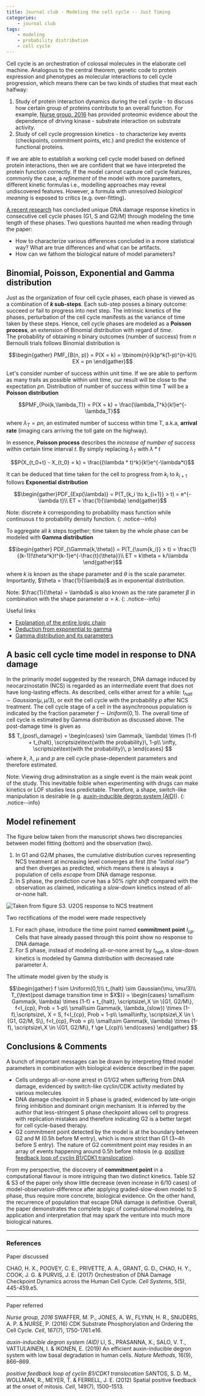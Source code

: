 ```yaml
---
title: Journal club - Modeling the cell cycle -- Just Timing
categories:
    - journal club
tags:
    - modeling
    - probability distribution
    - cell cycle
---
```


Cell cycle is an orchestration of colossal molecules in the elaborate cell machine. Analogous to the central theorem, genetic code to protein expression and phenotypes as molecular interactions to cell cycle progression, which means there can be two kinds of studies that meat each halfway:



1. Study of protein interaction dynamics during the cell cycle - to discuss how certain group of proteins contribute to an overall function. For example, <a href="https://dx.doi.org/10.1016/j.cell.2016.11.034">Nurse group, 2016</a> has provided proteomic evidence about the dependence of driving kinase - substrate interaction on substrate activity.
2. Study of cell cycle progression kinetics - to characterize key events (checkpoints, commitment points, etc.) and predict the existence of functional proteins.

If we are able to establish a working cell cycle model based on defined protein interactions, then we are confident that we have interpreted the protein function correctly. If the model cannot capture cell cycle features, commonly the case, a _refinement_ of the model with more parameters, different kinetic formulas i.e., modelling approaches may reveal undiscovered features. However, a formula with unresolved _biological meaning_ is exposed to critics (e.g. over-fitting).

[A recent research](https://doi.org/10.1016/j.cels.2017.09.015) has concluded unique DNA damage response kinetics in consecutive cell cycle phases (G1, S and G2/M) through modeling the time length of these phases. Two questions haunted me when reading through the paper:

- How to characterize various differences concluded in a more statistical way? What are true differences and what can be artifacts.
- How can we fathom the biological nature of model parameters?

## Binomial, Poisson, Exponential and Gamma distribution

Just as the organization of four cell cycle phases, each phase is viewed as a combination of **$k$ sub-steps**. Each sub-step posses a binary outcome: succeed or fail to progress into next step. The intrinsic kinetics of the phases, perturbation of the cell cycle manifests as the variance of time taken by these steps. Hence, cell cycle phases are modeled as a **Poisson process**, an extension of Binomial distribution with regard of _time_.
<br/>
The probability of obtaining $n$ binary outcomes (number of success) from $n$ Bernoulli trials follows Binomial distribution is

$$\begin{gather}
PMF_{B(n, p)} = P(X = k) = \tbinom{n}{k}p^k(1-p)^{n-k}\\ 
EX = pn
\end{gather}$$

Let's consider number of success within unit time. If we are able to perform as many trails as possible within unit time, our result will be close to the expectation $pn$. Distribution of number of success within time T will be a **Poisson distribution**

$$PMF_{Poi(k,\lambda_T)} = P(X = k) = \frac{\lambda_T^k}{k!}e^{-\lambda_T}$$

where $\lambda_T = pn$, an estimated number of success within time T, a.k.a, **arrival rate** (imaging cars arriving the toll gate on the highway).

In essence, **Poisson process** describes the _increase of number of success_ within certain time interval $t$. By simply replacing $\lambda_T$ with $\lambda * t$

$$P(X_{t_0+t} - X_{t_0} = k) = \frac{(\lambda * t)^k}{k!}e^{-\lambda*t}$$

It can be deduced that time taken for the cell to progress from $k_i$ to $k_{i+1}$ follows **Exponential distribution**

$$\begin{gather}PDF_{Exp(\lambda)} = P(T_{k_i \to k_{i+1}} > t) = e^{-\lambda t}\\
ET = \frac{1}{\lambda}
\end{gather}$$

Note: discrete $k$ corresponding to probability mass function while continuous $t$ to probability density function.
{: .notice--info}

To aggregate all $k$ steps together; time taken by the whole phase can be modeled with **Gamma distribution**

$$\begin{gather}
PDF_{\Gamma(k,\theta)} = P(T_{\sum{k_i}} > t) = \frac{1}{(k-1)!\theta^k}t^{k-1}e^{-\frac{t}{\theta}}\\
ET = k\theta = k/\lambda
\end{gather}$$

where $k$ is known as the shape parameter and $\theta$ is the scale parameter. Importantly, $\theta = \frac{1}{\lambda}$ as in exponential distribution.

Note: $\frac{1}{\theta} = \lambda$ is also known as the rate parameter $\beta$ in combination with the shape parameter $\alpha = k$.
{: .notice--info}

Useful links
- [Explanation of the entire logic chain](https://www.zhihu.com/question/34866983)
- [Deduction from exponential to gamma](https://blog.csdn.net/qq_14810321/article/details/102544229)
- [Gamma distribution and its parameters](https://blog.csdn.net/ma123rui/article/details/103056206)

## A basic cell cycle time model in response to DNA damage
In the primarily model suggested by the research, DNA damage induced by neocarzinostatin (NCS) is regarded as an intermediate event that does not have long-lasting effects. As described, cells either arrest for a while: $t_{halt} \sim Gaussian(\mu, \mu/3)$, or exit the cell cycle with the probability $p$ after NCS treatment. The cell cycle stage of a cell in the asynchronous population is indicated by the fraction parameter $f \sim Uniform(0,1)$. The overall time of cell cycle is estimated by Gamma distribution as discussed above. The post-damage time is given as
$$
T_{post\_damage} = 
\begin{cases}
\sim Gamma(k, \lambda) \times (1-f) + t_{halt}, \scriptsize\text{with the probability}\, 1-p\\
\infty, \scriptsize\text{with the probability}\, p
\end{cases}
$$
where $k$, $\lambda$, $\mu$ and $p$ are cell cycle phase-dependent parameters and therefore estimated.

Note: Viewing drug adminstration as a single event is the main weak point of the study. This inevitable foible when experimenting with drugs can make kinetics or LOF studies less predictable. Therefore, a shape, switch-like manipulation is desirable (e.g. [auxin-inducible degron system (AID)](http://dx.doi.org/10.1038/s41592-019-0512-x)).
{: .notice--info}


## Model refinement
The figure below taken from the manuscript shows two discrepancies between model fitting (bottom) and the observation (two). 
1. In G1 and G2/M phases, the cumulative distribution curves representing NCS treatment at  increasing level converges at first (the _"initial rise"_) and then diverges as predicted, which means there is always a population of cells _escape_ from DNA damage response.
2. In S phase, the prediction curve has a 50% _right shift_ compared with the observation as claimed, indicating a _slow-down_ kinetics instead of all-or-none halt.
   
![Taken from figure S3. U2OS response to NCS treatment](/assets/images/cell_cycle_fitting.png)

Two rectifications of the model were made respectively
1. For each phase, introduce the time point named **commitment point** $I_{cp}$. Cells that have already passed through this point show no response to DNA damage.
2. For S phase, instead of modeling all-or-none arrest by $t_{halt}$, a slow-down kinetics is modeled by Gamma distribution with decreased rate parameter $\lambda$.

The ultimate model given by the study is

$$\begin{gather}
f \sim Uniform(0,1)\\
t_{halt} \sim Gaussian(\mu, \mu/3)\\
T_{\text{post damage transition time in $X$}} = 
\begin{cases}
\small\sim Gamma(k, \lambda) \times (1-f) + t_{halt}, \scriptsize\,X \in \{G1, G2/M\}, f<I_{cp}, Prob = 1-p\\
\small\sim Gamma(k, \lambda_{slow}) \times (1-f),\scriptsize\, X = S, f<I_{cp}, Prob = 1-p\\
\small\infty, \scriptsize\,X \in \{G1, G2/M, S\}, f<I_{cp}, Prob = p\\
\small\sim Gamma(k, \lambda) \times (1-f), \scriptsize\,X \in \{G1, G2/M\}, f \ge I_{cp}\\
\end{cases}
\end{gather}
$$

## Conclusions & Comments
A bunch of important messages can be drawn by interpreting fitted model parameters in combination with biological evidence described in the paper.
- Cells undergo all-or-none arrest in G1/G2 when suffering from DNA damage, evidenced by switch-like cyclin/CDK activity mediated by various molecules
- DNA damage checkpoint in S phase is graded, evidenced by late-origin firing inhibition and dominant origin mechanism. It is inferred by the author that less-stringent S phase checkpoint allows cell to progress with replication mistakes and therefore indicating G2 is a better target for cell cycle-based therapy.
- G2 commitment point detected by the model is at the boundary between G2 and M (0.5h before M entry), which is more strict than G1 (3~4h before S entry). The nature of G2 commitment point may resides in an array of events happening around 0.5h before mitosis (e.g. [positive feedback loop of cyclin B1/CDK1 translocation](http://dx.doi.org/10.1016/j.cell.2012.05.028)).

From my perspective, the discovery of **commitment point** in a computational flavour is more intriguing than two distinct kinetics. Table S2 & S3 of the paper only show little decrease (even increase in 6/10 cases) of model-observation-difference after applying graded-slow-down model to S phase, thus require more concrete, biological evidence. On the other hand, the recurrence of population that escape DNA damage is definitive. Overall, the paper demonstrates the complete logic of computational modeling, its application and interpretation that may spark the venture into much more biological natures.

---

### References

Paper discussed

CHAO, H. X., POOVEY, C. E., PRIVETTE, A. A., GRANT, G. D., CHAO, H. Y., COOK, J. G. & PURVIS, J. E. (2017) Orchestration of DNA Damage Checkpoint Dynamics across the Human Cell Cycle. _Cell Systems_, 5(5), 445-459.e5.

---
Paper referred

_Nurse group, 2016_  SWAFFER, M. P., JONES, A. W., FLYNN, H. R., SNIJDERS, A. P. & NURSE, P. (2016) CDK Substrate Phosphorylation and Ordering the Cell Cycle. _Cell_, 167(7), 1750-1761.e16.

_auxin-inducible degron system (AID)_ LI, S., PRASANNA, X., SALO, V. T., VATTULAINEN, I. & IKONEN, E. (2019) An efficient auxin-inducible degron system with low basal degradation in human cells. _Nature Methods_, 16(9), 866–869.

_positive feedback loop of cyclin B1/CDK1 translocation_ SANTOS, S. D. M., WOLLMAN, R., MEYER, T. & FERRELL, J. E. (2012) Spatial positive feedback at the onset of mitosis. _Cell_, 149(7), 1500–1513.
